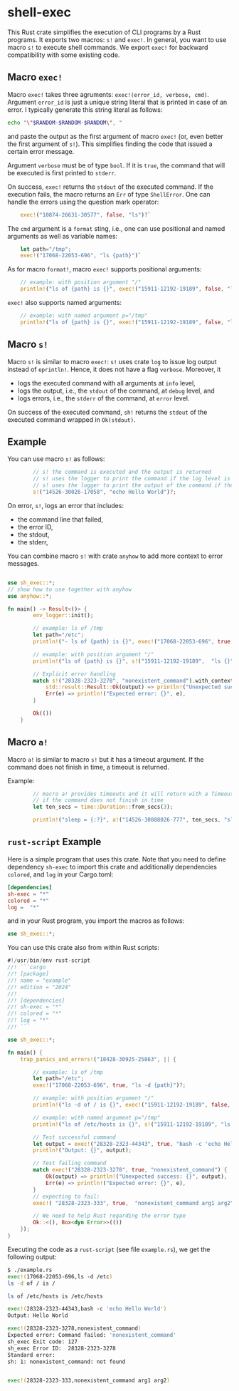 # shell-exec

This Rust crate simplifies the execution of CLI programs by a Rust programs. It exports two macros: `s!` and `exec!`. In general, you want to use macro `s!` to execute shell commands. We export  `exec!` for backward compatibility with some existing code.

## Macro `exec!`

Macro `exec!` takes three agruments: `exec!(error_id, verbose, cmd)`. Argument `error_id` is just a unique string literal that is printed in case of an error. I typically generate this string literal as follows:

```bash
echo "\"$RANDOM-$RANDOM-$RANDOM\", "
```

and paste the output as the first argument of macro `exec!` (or, even better the first argument of `s!`). This simplifies finding the code that issued a certain error message.

Argument `verbose` must be of type `bool`. If it is `true`, the command that will be executed is first printed to `stderr`.

On success, `exec!` returns the `stdout` of the executed command. If the execution fails, the macro returns an `Err` of type `ShellError`.  One can handle the errors using the question mark operator:

```rust
    exec!("10874-26631-30577", false, "ls")?`
```

The `cmd` argument is a `format` sting, i.e., one can use positional and named arguments as well as variable names:

```rust
    let path="/tmp";
    exec!("17068-22053-696", "ls {path}")`
```

As for macro `format!`,  macro `exec!` supports positional arguments:

```rust
    // example: with position argument "/"
    println!("ls of {path} is {}", exec!("15911-12192-19189", false, "ls {}", "/")?);
```

`exec!` also supports named arguments:

```rust
    // example: with named argument p="/tmp"
    println!("ls of {path} is {}", exec!("15911-12192-19189", false, "ls {p}", p="/tmp")?);
```

## Macro `s!`

Macro `s!` is similar to macro `exec!`: `s!` uses crate `log` to issue log output instead of `eprintln!`. 
Hence, it does not have a flag `verbose`.  Moreover, it  

- logs the executed command with all arguments at `info` level, 
- logs the output, i.e., the `stdout` of the command, at `debug` level, and 
- logs errors, i.e., the `stderr` of the command,  at `error` level.

On success of the executed command, `sh!` returns the `stdout` of the executed command wrapped in `Ok(stdout)`.


## Example

You can use macro `s!` as follows:

```rust
        // s! the command is executed and the output is returned
        // s! uses the logger to print the command if the log level is set to info
        // s! uses the logger to print the output of the command if the log level is set to debug
        s!("14526-30026-17058", "echo Hello World")?;
```

On error, `s!`, logs an error that includes:

- the command line that failed,
- the error ID,
- the stdout,
- the stderr,

You can combine macro `s!` with crate `anyhow` to add more context to error messages.

```Rust

use sh_exec::*;
// show how to use together with anyhow
use anyhow::*;

fn main() -> Result<()> {
        env_logger::init();

        // example: ls of /tmp
        let path="/etc";
        println!("- ls of {path} is {}", exec!("17068-22053-696", true, "ls {path}").with_context(|| format!("Very unexpected - ls failed on {path}"))?);

        // example: with position argument "/"
        println!("ls of {path} is {}", s!("15911-12192-19189",  "ls {}", "/").with_context(|| "Very unexpected - ls failed on /".to_string())?);

        // Explicit error handling
        match s!("28328-2323-3278", "nonexistent_command").with_context(|| "Failed to execute command 'nonexistent_command'".to_string()) {
            std::result::Result::Ok(output) => println!("Unexpected success: {}", output),
            Err(e) => println!("Expected error: {}", e),
        }

        Ok(())
    }
```

## Macro `a!`

Macro `a!` is similar to macro `s!` but it has a timeout argument. If the command does not
finish in time, a timeout is returned.

Example:

```Rust
        // macro a! provides timeouts and it will return with a Timeout error 
        // if the command does not finish in time
        let ten_secs = time::Duration::from_secs(3);

        println!("sleep = {:?}", a!("14526-30888026-777", ten_secs, "sleep 2; echo Hello World"));
```

## `rust-script` Example

Here is a simple program that uses this crate. Note that you need to define dependency `sh-exec` to import this crate and additionally dependencies `colored`, and `log` in your Cargo.toml:

```toml
[dependencies]
sh-exec = "*"
colored = "*"
log =  "*"
```

and in your Rust program, you import the macros as follows:

```Rust
use sh_exec::*;
```

You can use this crate also from within Rust scripts:

```rust
#!/usr/bin/env rust-script
//! ```cargo
//! [package]
//! name = "example"
//! edition = "2024"
//!
//! [dependencies]
//! sh-exec = "*"
//! colored = "*"
//! log = "*"
//! ```

use sh_exec::*;

fn main() {
    trap_panics_and_errors!("18428-30925-25863", || {

        // example: ls of /tmp
        let path="/etc";
        exec!("17068-22053-696", true, "ls -d {path}")?;

        // example: with position argument "/"
        println!("ls -d of / is {}", exec!("15911-12192-19189", false,  "ls -d {}", "/")?);

        // example: with named argument p="/tmp"
        println!("ls of /etc/hosts is {}", s!("15911-12192-19189", "ls {p}", p="/etc/hosts")?);

        // Test successful command
        let output = exec!("28328-2323-44343", true, "bash -c 'echo Hello World'")?;
        println!("Output: {}", output);

        // Test failing command
        match exec!("28328-2323-3278", true, "nonexistent_command") {
            Ok(output) => println!("Unexpected success: {}", output),
            Err(e) => println!("Expected error: {}", e),
        }
        // expecting to fail:
        exec!( "28328-2323-333", true,  "nonexistent_command arg1 arg2")?;

        // We need to help Rust regarding the error type
        Ok::<(), Box<dyn Error>>(())
    });
}
```

Executing the code as a `rust-script` (see file `example.rs`), we get the following output:

```bash
$ ./example.rs
exec!(17068-22053-696,ls -d /etc)
ls -d of / is /

ls of /etc/hosts is /etc/hosts

exec!(28328-2323-44343,bash -c 'echo Hello World')
Output: Hello World

exec!(28328-2323-3278,nonexistent_command)
Expected error: Command failed: 'nonexistent_command'
sh_exec Exit code: 127
sh_exec Error ID:  28328-2323-3278
Standard error:
sh: 1: nonexistent_command: not found


exec!(28328-2323-333,nonexistent_command arg1 arg2)
```
